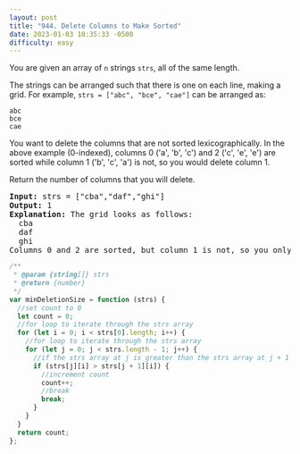 ```yaml
---
layout: post
title: "944. Delete Columns to Make Sorted"
date: 2023-01-03 10:35:33 -0500
difficulty: easy
---
```


You are given an array of `n` strings `strs`, all of the same length.

The strings can be arranged such that there is one on each line, making a grid. For example, `strs = ["abc", "bce", "cae"]` can be arranged as:

```
abc
bce
cae
```

You want to delete the columns that are not sorted lexicographically. In the above example (0-indexed), columns 0 ('a', 'b', 'c') and 2 ('c', 'e', 'e') are sorted while column 1 ('b', 'c', 'a') is not, so you would delete column 1.

Return the number of columns that you will delete.

<pre><strong>Input:</strong> strs = ["cba","daf","ghi"]
<strong>Output:</strong> 1
<strong>Explanation:</strong> The grid looks as follows:
  cba
  daf
  ghi
Columns 0 and 2 are sorted, but column 1 is not, so you only need to delete 1 column.
</pre>

```javascript
/**
 * @param {string[]} strs
 * @return {number}
 */
var minDeletionSize = function (strs) {
  //set count to 0
  let count = 0;
  //for loop to iterate through the strs array
  for (let i = 0; i < strs[0].length; i++) {
    //for loop to iterate through the strs array
    for (let j = 0; j < strs.length - 1; j++) {
      //if the strs array at j is greater than the strs array at j + 1
      if (strs[j][i] > strs[j + 1][i]) {
        //increment count
        count++;
        //break
        break;
      }
    }
  }
  return count;
};
```
